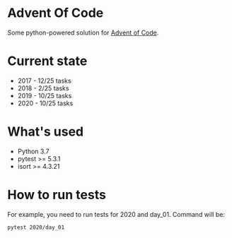 # Advent Of Code

Some python-powered solution for [Advent of Code](https://adventofcode.com/).

# Current state

* 2017 - 12/25 tasks
* 2018 - 2/25 tasks
* 2019 - 10/25 tasks
* 2020 - 10/25 tasks

# What's used

* Python 3.7
* pytest >= 5.3.1
* isort >= 4.3.21

# How to run tests

For example, you need to run tests for 2020 and day_01. Command will be:
```bash
pytest 2020/day_01
```
